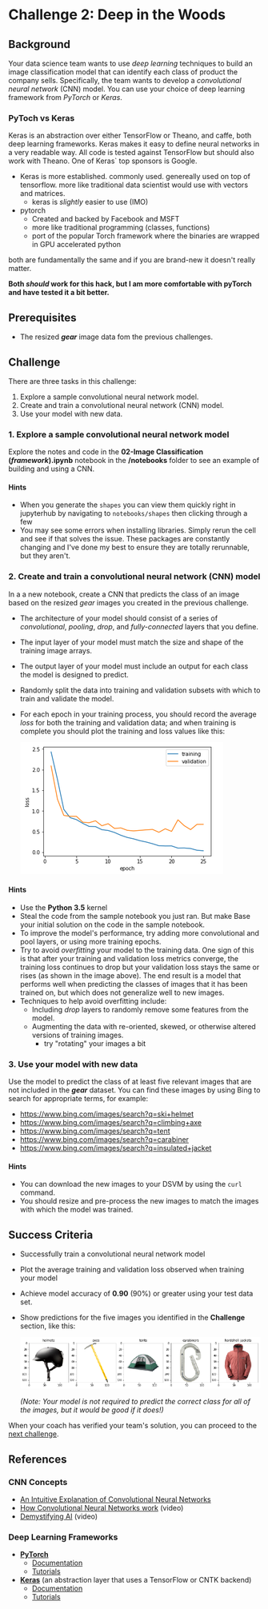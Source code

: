 # Challenge 2:  Deep in the Woods

## Background

Your data science team wants to use *deep learning* techniques to build an image classification model that can identify each class of product the company sells. Specifically, the team wants to develop a *convolutional neural network* (CNN) model. You can use your choice of deep learning framework from *PyTorch* or *Keras*.

### PyToch vs Keras

Keras is an abstraction over either TensorFlow or Theano, and caffe, both deep learning frameworks. Keras makes it easy to define neural networks in a very readable way. All code is tested against TensorFlow but should also work with Theano.  One of Keras` top sponsors is Google.  

* Keras is more established.  commonly used.  genereally used on top of tensorflow.  more like traditional data scientist would use with vectors and matrices.  
  * keras is *slightly* easier to use (IMO)
* pytorch
  * Created and backed by Facebook and MSFT 
  * more like traditional programming (classes, functions)
  * port of the popular Torch framework where the binaries are wrapped in GPU accelerated python

both are fundamentally the same and if you are brand-new it doesn't really matter.

**Both *should* work for this hack, but I am more comfortable with pyTorch and have tested it a bit better.**

## Prerequisites

* The resized  ***gear*** image data fom the previous challenges.

## Challenge

There are three tasks in this challenge:

1. Explore a sample convolutional neural network model.
2. Create and train a convolutional neural network (CNN) model.
3. Use your model with new data.


### 1. Explore a sample convolutional neural network model

Explore the notes and code in the **02-Image Classification (*framework*).ipynb** notebook in the **/notebooks** folder to see an example of building and using a CNN.

#### Hints

* When you generate the `shapes` you can view them quickly right in jupyterhub by navigating to `notebooks/shapes` then clicking through a few 
* You may see some errors when installing libraries.  Simply rerun the cell and see if that solves the issue.  These packages are constantly changing and I've done my best to ensure they are totally rerunnable, but they aren't.  

### 2. Create and train a convolutional neural network (CNN) model

In a a new notebook, create a CNN that predicts the class of an image based on the resized *gear* images you created in the previous challenge.

* The architecture of your model should consist of a series of *convolutional*, *pooling*, *drop*, and *fully-connected* layers that you define.
* The input layer of your model must match the size and shape of the training image arrays.
* The output layer of your model must include an output for each class the model is designed to predict.
* Randomly split the data into training and validation subsets with which to train and validate the model.
* For each epoch in your training process, you should record the average *loss* for both the training and validation data; and when training is complete you should plot the training and loss values like this:

    ![Training and Validation Loss](images/loss.png)

#### Hints

* Use the **Python 3.5** kernel 
* Steal the code from the sample notebook you just ran.  But make Base your initial solution on the code in the sample notebook.
* To improve the model's performance, try adding more convolutional and pool layers, or using more training epochs.
* Try to avoid *overfitting* your model to the training data. One sign of this is that after your training and validation loss metrics converge, the training loss continues to drop but your validation loss stays the same or rises (as shown in the image above). The end result is a model that performs well when predicting the classes of images that it has been trained on, but which does not generalize well to new images.
* Techniques to help avoid overfitting include:
  * Including *drop* layers to randomly remove some features from the model.
  * Augmenting the data with re-oriented, skewed, or otherwise altered versions of training images.
    * try "rotating" your images a bit

### 3. Use your model with new data

Use the model to predict the class of at least five relevant images that are not included in the ***gear*** dataset. You can find these images by using Bing to search for appropriate terms, for example:

* <a href="https://www.bing.com/images/search?q=ski+helmet" target="_blank">https://www.bing.com/images/search?q=ski+helmet</a>
* <a href="https://www.bing.com/images/search?q=climbing+axe" target="_blank">https://www.bing.com/images/search?q=climbing+axe</a>
* <a href="https://www.bing.com/images/search?q=tent" target="_blank">https://www.bing.com/images/search?q=tent</a>
* <a href="https://www.bing.com/images/search?q=carabiner" target="_blank">https://www.bing.com/images/search?q=carabiner</a>
* <a href="https://www.bing.com/images/search?q=insulated+jacket" target="_blank">https://www.bing.com/images/search?q=insulated+jacket</a>

#### Hints

* You can download the new images to your DSVM by using the `curl` command.
* You should resize and pre-process the new images to match the images with which the model was trained.

## Success Criteria

* Successfully train a convolutional neural network model
* Plot the average training and validation loss observed when training your model
* Achieve model accuracy of **0.90** (90%) or greater using your test data set.
* Show predictions for the five images you identified in the **Challenge** section, like this:

  ![Gear predictions](images/predicted_images.png)

  *(Note: Your model is not required to predict the correct class for all of the images, but it would be good if it does!)*

When your coach has verified your team's solution, you can proceed to the [next challenge](Challenge03.md).

## References

### CNN Concepts

* <a href="https://ujjwalkarn.me/2016/08/11/intuitive-explanation-convnets/" target="_blank">An Intuitive Explanation of Convolutional Neural Networks</a>
* <a href="https://www.youtube.com/watch?v=FmpDIaiMIeA" target="_blank">How Convolutional Neural Networks work</a> (video)
* <a href="https://youtu.be/k-K3g4FKS_c" target="_blank">Demystifying AI</a> (video)

### Deep Learning Frameworks

* **<a href="https://pytorch.org/" target="_blank">PyTorch</a>**
  * <a href="https://pytorch.org/docs/stable/index.html" target="_blank">Documentation</a>
  * <a href="https://pytorch.org/tutorials/" target="_blank">Tutorials</a>
* **<a href="https://keras.io/" target="_blank">Keras</a>** (an abstraction layer that uses a TensorFlow or CNTK backend)
  * <a href="https://keras.io/" target="_blank">Documentation</a>
  * <a href="https://github.com/fchollet/keras-resources" target="_blank">Tutorials</a>
